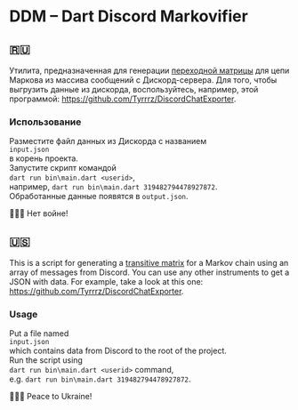 # DDM – Dart Discord Markovifier
## 🇷🇺
Утилита, предназначенная для генерации [переходной матрицы](https://en.wikipedia.org/wiki/Stochastic_matrix) для цепи Маркова из массива сообщений с Дискорд-сервера.
Для того, чтобы выгрузить данные из дискорда, воспользуйтесь, например, этой программой: https://github.com/Tyrrrz/DiscordChatExporter.

### Использование
Разместите файл данных из Дискорда с названием<br>
`input.json`<br>
в корень проекта.<br>
Запустите скрипт командой<br>
`dart run bin\main.dart <userid>`,<br>
например, `dart run bin\main.dart 319482794478927872`.<br>
Обработанные данные появятся в `output.json`.

🤍💙🤍
Нет войне!

## 🇺🇸
This is a script for generating a [transitive matrix](https://en.wikipedia.org/wiki/Stochastic_matrix) for a Markov chain using an array of messages from Discord.
You can use any other instruments to get a JSON with data. For example, take a look at this one: https://github.com/Tyrrrz/DiscordChatExporter.

### Usage
Put a file named<br>
`input.json`<br>
which contains data from Discord to the root of the project.<br>
Run the script using<br>
`dart run bin\main.dart <userid>` command,<br>
e.g. `dart run bin\main.dart 319482794478927872`.<br>

🤍💙🤍
Peace to Ukraine!
